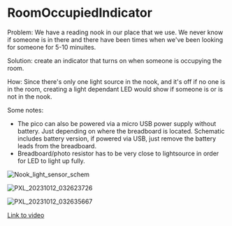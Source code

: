 # RoomOccupiedIndicator
Problem: We have a reading nook in our place that we use. We never know if someone is in there and there have been times when we've been looking for someone for 5-10 minuites.

Solution: create an indicator that turns on when someone is occupying the room.

How: Since there's only one light source in the nook, and it's off if no one is in the room, creating a light dependant LED would show if someone is or is not in the nook.

Some notes: 
- The pico can also be powered via a micro USB power supply without battery. Just depending on where the breadboard is located. Schematic includes battery version, if powered via USB, just remove the battery leads from the breadboard.
- Breadboard/photo resistor has to be very close to lightsource in order for LED to light up fully.

![Nook_light_sensor_schem](https://github.com/DavidJamesAdam/RoomOccupiedIndicator/assets/51091241/96ad7c69-fdde-4c35-a7a7-07a9b9143733)


![PXL_20231012_032623726](https://github.com/DavidJamesAdam/RoomOccupiedIndicator/assets/51091241/7ed4672a-70ca-4374-87b6-135c43cfc4e8)

![PXL_20231012_032635667](https://github.com/DavidJamesAdam/RoomOccupiedIndicator/assets/51091241/1a6ecd40-3840-4761-8845-ecdb36553c10)

[Link to video](https://youtube.com/shorts/Vk4Li9rvBP4?feature=share)
